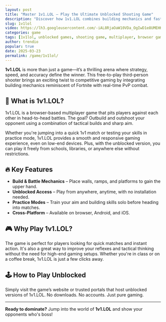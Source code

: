 ```yaml
---
layout: post
title: "Master 1v1.LOL – Play the Ultimate Unblocked Shooting Game"
description: "Discover how 1v1.LOL combines building mechanics and fast-paced shooting in a competitive environment. Play unblocked and dominate your opponents now!"
slug: 1v1lol
video: https://lh3.googleusercontent.com/-iAL8RjaOaW10VDa_OgIwD1e8UMEHKUKPs_VtY6ubrGuJFoJsFH7YYBaSoWThqnlfzKSgV9P-q3MGcr2OGXnfQNG=s1280-w1280-h800
categories: game
tags: [1v1lol, unblocked games, shooting game, multiplayer, browser game]
author: trendio
popular: true
date: 2025-03-23
permalink: /game/1v1lol/
---
```


**1v1.LOL** is more than just a game—it’s a thrilling arena where strategy, speed, and accuracy define the winner. This free-to-play third-person shooter brings an exciting twist to competitive gaming by integrating building mechanics reminiscent of Fortnite with real-time PvP combat.

## 🎯 What is 1v1.LOL?

1v1.LOL is a browser-based multiplayer game that pits players against each other in head-to-head battles. The goal? Outbuild and outshoot your opponent using a combination of tactical builds and sharp aim.

Whether you're jumping into a quick 1v1 match or testing your skills in practice mode, 1v1.LOL provides a smooth and responsive gaming experience, even on low-end devices. Plus, with the unblocked version, you can play it freely from schools, libraries, or anywhere else without restrictions.

## 🔥 Key Features

- **Build & Battle Mechanics** – Place walls, ramps, and platforms to gain the upper hand.
- **Unblocked Access** – Play from anywhere, anytime, with no installation needed.
- **Practice Modes** – Train your aim and building skills solo before heading into matches.
- **Cross-Platform** – Available on browser, Android, and iOS.

## 🎮 Why Play 1v1.LOL?

The game is perfect for players looking for quick matches and instant action. It's also a great way to improve your reflexes and tactical thinking without the need for high-end gaming setups. Whether you're in class or on a coffee break, 1v1.LOL is just a few clicks away.

## 🕹️ How to Play Unblocked

Simply visit the game’s website or trusted portals that host unblocked versions of 1v1.LOL. No downloads. No accounts. Just pure gaming.

---

**Ready to dominate?** Jump into the world of **1v1.LOL** and show your opponents who's boss!


